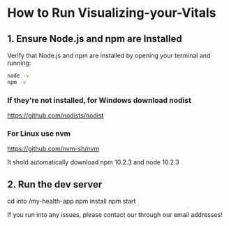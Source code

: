 # How to Run Visualizing-your-Vitals

## 1. Ensure Node.js and npm are Installed

Verify that Node.js and npm are installed by opening your terminal and running:
```bash
node -v
npm -v
```

### If they're not installed, for Windows download nodist
https://github.com/nodists/nodist

### For Linux use nvm
https://github.com/nvm-sh/nvm

It shold automatically download npm 10.2.3 and node 10.2.3

## 2. Run the dev server
cd into /my-health-app
npm install
npm start

If you run into any issues, please contact our through our email addresses!